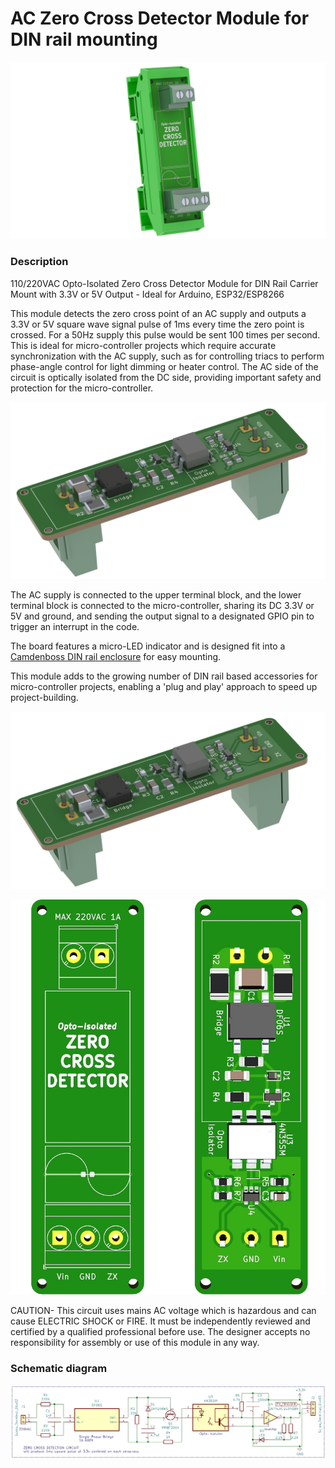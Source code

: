 # AC Zero Cross Detector Module for DIN rail mounting

![image](https://github.com/TSltd/TSltd.github.io/blob/main/images/render4.JPG)

### Description

110/220VAC Opto-Isolated Zero Cross Detector Module for DIN Rail Carrier Mount with 3.3V or 5V Output - Ideal for Arduino, ESP32/ESP8266


This module detects the zero cross point of an AC supply and outputs a 3.3V or 5V square wave signal pulse of 1ms every time the zero point is crossed. For a 50Hz supply this pulse would be sent 100 times per second. This is ideal for micro-controller projects which require accurate synchronization with the AC supply, such as for controlling triacs to perform phase-angle control for light dimming or heater control. The AC side of the circuit is optically isolated from the DC side, providing important safety and protection for the micro-controller.

![image](https://github.com/TSltd/TSltd.github.io/blob/main/images/render6.JPG)

The AC supply is connected to the upper terminal block, and the lower terminal block is connected to the micro-controller, sharing its DC 3.3V or 5V and ground, and sending the output signal to a designated GPIO pin to trigger an interrupt in the code.

The board features a micro-LED indicator and is designed fit into a [Camdenboss DIN rail enclosure](https://www.camdenboss.com/camden-boss/cimemsef1125s-72mm-empty-modular-interface-support%2c-11.25mm-end-section-with-foot/c-23/p-18378) for easy mounting.

This module adds to the growing number of DIN rail based accessories for micro-controller projects, enabling a 'plug and play' approach to speed up project-building.

![image](https://github.com/TSltd/TSltd.github.io/blob/main/images/render6.JPG)

![image](https://github.com/TSltd/TSltd.github.io/blob/main/images/board_view_tall.JPG)


CAUTION- This circuit uses mains AC voltage which is hazardous and can cause ELECTRIC SHOCK or FIRE. It must be independently reviewed and certified by a qualified professional before use. The designer accepts no responsibility for assembly or use of this module in any way.

### Schematic diagram


![image](https://github.com/TSltd/TSltd.github.io/blob/main/images/schematic.jpg)








